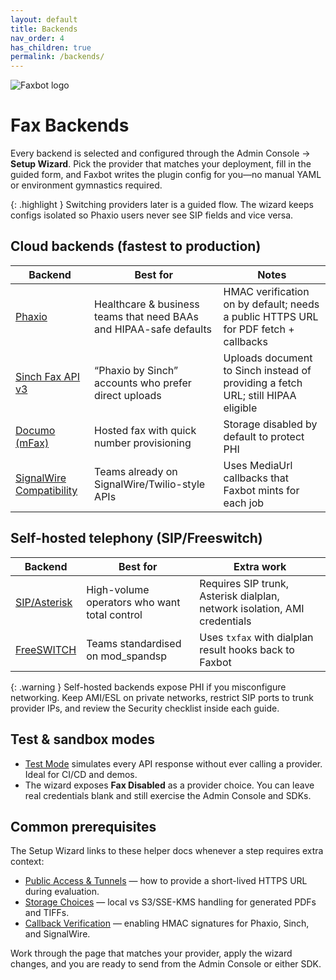 ```yaml
---
layout: default
title: Backends
nav_order: 4
has_children: true
permalink: /backends/
---
```


<div class="home-hero">
  <img src="{{ site.baseurl }}/assets/images/faxbot_full_logo.png" alt="Faxbot logo" />
</div>

# Fax Backends

Every backend is selected and configured through the Admin Console → **Setup Wizard**. Pick the provider that matches your deployment, fill in the guided form, and Faxbot writes the plugin config for you—no manual YAML or environment gymnastics required.

{: .highlight }
Switching providers later is a guided flow. The wizard keeps configs isolated so Phaxio users never see SIP fields and vice versa.

## Cloud backends (fastest to production)

| Backend | Best for | Notes |
| ------- | -------- | ----- |
| [Phaxio](phaxio-setup.html) | Healthcare & business teams that need BAAs and HIPAA-safe defaults | HMAC verification on by default; needs a public HTTPS URL for PDF fetch + callbacks |
| [Sinch Fax API v3](sinch-setup.html) | “Phaxio by Sinch” accounts who prefer direct uploads | Uploads document to Sinch instead of providing a fetch URL; still HIPAA eligible |
| [Documo (mFax)](documo-setup.html) | Hosted fax with quick number provisioning | Storage disabled by default to protect PHI |
| [SignalWire Compatibility](signalwire-setup.html) | Teams already on SignalWire/Twilio-style APIs | Uses MediaUrl callbacks that Faxbot mints for each job |

## Self-hosted telephony (SIP/Freeswitch)

| Backend | Best for | Extra work |
| ------- | -------- | ---------- |
| [SIP/Asterisk](sip-setup.html) | High-volume operators who want total control | Requires SIP trunk, Asterisk dialplan, network isolation, AMI credentials |
| [FreeSWITCH](freeswitch-setup.html) | Teams standardised on mod_spandsp | Uses `txfax` with dialplan result hooks back to Faxbot |

{: .warning }
Self-hosted backends expose PHI if you misconfigure networking. Keep AMI/ESL on private networks, restrict SIP ports to trunk provider IPs, and review the Security checklist inside each guide.

## Test & sandbox modes

- [Test Mode](test-mode.html) simulates every API response without ever calling a provider. Ideal for CI/CD and demos.
- The wizard exposes **Fax Disabled** as a provider choice. You can leave real credentials blank and still exercise the Admin Console and SDKs.

## Common prerequisites

The Setup Wizard links to these helper docs whenever a step requires extra context:

- [Public Access & Tunnels](public-access.html) — how to provide a short-lived HTTPS URL during evaluation.
- [Storage Choices](images-and-pdfs.html) — local vs S3/SSE-KMS handling for generated PDFs and TIFFs.
- [Callback Verification](webhooks.html) — enabling HMAC signatures for Phaxio, Sinch, and SignalWire.

Work through the page that matches your provider, apply the wizard changes, and you are ready to send from the Admin Console or either SDK.
